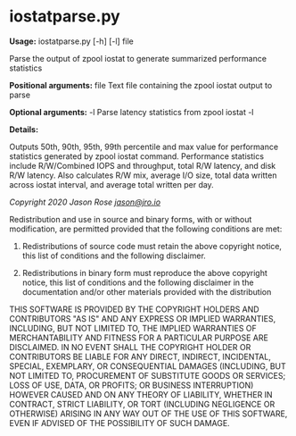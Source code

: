 # iostatparse.py

**Usage:** iostatparse.py [-h] [-l] file

Parse the output of zpool iostat to generate summarized performance statistics

**Positional arguments:**
 file 		Text file containing the zpool iostat output to parse

**Optional arguments:**
 -l 			Parse latency statistics from zpool iostat -l

**Details:**

Outputs 50th, 90th, 95th, 99th percentile and max value for performance statistics generated by zpool iostat command.
Performance statistics include R/W/Combined IOPS and throughput, total R/W latency, and disk R/W latency. Also
calculates R/W mix, average I/O size, total data written across iostat interval, and average total written per day.


*Copyright 2020 Jason Rose <jason@jro.io>*

Redistribution and use in source and binary forms, with or without modification, are permitted provided that the
following conditions are met:

1. Redistributions of source code must retain the above copyright notice, this list of conditions and the following
   disclaimer.

2. Redistributions in binary form must reproduce the above copyright notice, this list of conditions and the
   following disclaimer in the documentation and/or other materials provided with the distribution

THIS SOFTWARE IS PROVIDED BY THE COPYRIGHT HOLDERS AND CONTRIBUTORS "AS IS" AND ANY EXPRESS OR IMPLIED WARRANTIES,
INCLUDING, BUT NOT LIMITED TO, THE IMPLIED WARRANTIES OF MERCHANTABILITY AND FITNESS FOR A PARTICULAR PURPOSE ARE
DISCLAIMED. IN NO EVENT SHALL THE COPYRIGHT HOLDER OR CONTRIBUTORS BE LIABLE FOR ANY DIRECT, INDIRECT, INCIDENTAL,
SPECIAL, EXEMPLARY, OR CONSEQUENTIAL DAMAGES (INCLUDING, BUT NOT LIMITED TO, PROCUREMENT OF SUBSTITUTE GOODS OR
SERVICES; LOSS OF USE, DATA, OR PROFITS; OR BUSINESS INTERRUPTION) HOWEVER CAUSED AND ON ANY THEORY OF LIABILITY,
WHETHER IN CONTRACT, STRICT LIABILITY, OR TORT (INCLUDING NEGLIGENCE OR OTHERWISE) ARISING IN ANY WAY OUT OF THE USE
OF THIS SOFTWARE, EVEN IF ADVISED OF THE POSSIBILITY OF SUCH DAMAGE.

